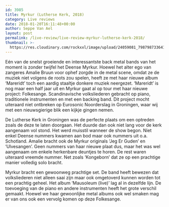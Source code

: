 ```yaml
---
id: 3985
title: Myrkur (Lutherse Kerk, 2018)
category: Live reviews
date: 2018-01-20T16:11:48+00:00
author: Seppe Van Ael
layout: post
permalink: /live-review/live-review-myrkur-lutherse-kerk-2018/
thumbnail: >-
  https://res.cloudinary.com/rockxxl/image/upload/24059081_798798733641166_5786162771086468471_n.jpg
---
```

Eén van de snelst groeiende en interessantste back metal bands van het moment is zonder twijfel het Deense Myrkur. Hoewel het alter ego van zangeres Amalie Bruun voor ophef zorgde in de metal scene, omdat ze de muziek niet volgens de roots zou spelen, heeft ze met haar nieuwe album ‘Mareridt’ toch een aardig staaltje donkere muziek neergezet. ‘Mareridt’ is nog maar een half jaar uit en Myrkur gaat al op tour met haar nieuwe project: Folkesange. Scandinavische volksliederen gebracht op piano, traditionele instrumenten en met een backing band. Dit project mocht uiteraard niet ontbreken op Eurosonic Noorderslag in Groningen, waar wij met een nieuwsgierige blik een kijkje gingen nemen.

De Lutherse Kerk in Groningen was de perfecte plaats om een optreden zoals de deze te laten doorgaan. Het duurde dan ook niet lang voor de kerk aangenaam vol stond. Het werd muisstil wanneer de show begon. Niet enkel Deense nummers kwamen aan bod maar ook nummers uit o.a. Schotland. Amalie bracht ook de Myrkur originals ‘Jeg Er Guden’ en ‘Ulvesangen’. Geen nummers van haar nieuwe plaat dus, maar het was wel aangenaam om enkele herkenbare deuntjes te horen. De rest waren uiteraard vreemde nummer. Net zoals ‘Kongeborn’ dat ze op een prachtige manier volledig solo bracht.

Myrkur bracht een gewoonweg prachtige set. De band heeft bewezen dat volksliederen niet alleen saai zijn maar ook omgetoverd kunnen worden tot een prachtig geheel. Het album ‘Mausoleum (live)’ lag al in dezelfde lijn. De toevoeging van de piano en andere instrumenten heeft het grote verschil gemaakt. Hoewel we haar gewoonlijke metal albums ook wel smaken mag er van ons ook een vervolg komen op deze Folkesange.